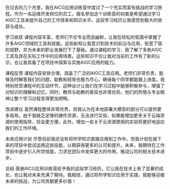 在过去的几个月里，我在AICG应用训练营中度过了一个充实而富有挑战的学习旅程。作为一名运维开发岗位的员工，报名参加这个训练营的初衷是希望通过学习AIGC工具来提升自己的工作效率和知识水平。这段学习经历让我感受到极大的收获与成长。

学习收获
课程内容丰富，老师们不仅专业而且幽默，让我在轻松的氛围中掌握了许多AIGC领域的工具和技能。这些新知让我意识到技术的前沿与应用，拓宽了我的视野，并为未来的职业发展打下了基础。通过课程的学习，我了解了多款AIGC工具及其在实际工作中的应用场景。这些知识不仅让我对当前的工作有了新的认识，也让我具备了在项目中探索与实施AIGC应用的能力。

课程反馈
课程内容安排合理，涵盖了广泛的AIGC工具应用。老师们非常负责，能够及时解答我们的问题，助教和班班也极为尽心，确保每个同学都能跟上进度。我特别欣赏课程中的互动环节，这种设计让我们在学习过程中能够积极参与，增强了对知识的理解和记忆。同时，教师与助教的表现也非常优异。他们的热情与专业精神让整个学习过程变得更加顺畅。

改进建议
虽然课程整体非常优秀，但我认为在本地部署大模型的部分可以提供更多指导。由于我缺乏足够的硬件资源，无法进行实验，如果能增加更多关于云端资源的使用指导，将会更方便。此外，增加一些关于云资源使用的实验将更好地适应我们的工作环境。

未来应用计划
尽管目前我还没有将所学知识直接应用到工作中，但我计划在接下来的项目中尝试运用这些技能，以期获得更多的认可和提升。未来，我期待在工作项目中逐步引入所学技能，力求在团队中发挥更大的作用，推动公司的相关技术进步。

总结
感谢AICG应用训练营给予我的这段学习经历，它让我在技术上有了显著的成长，也让我对未来充满了期待。我相信，通过将所学知识应用于实践，我能够迎接未来的挑战，为公司贡献更多价值！

